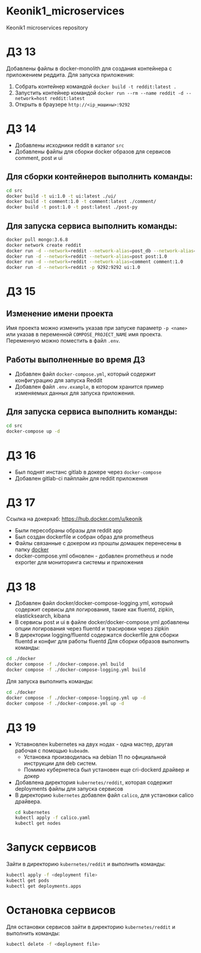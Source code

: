 # Keonik1_microservices
Keonik1 microservices repository


# ДЗ 13
Добавлены файлы в docker-monolith для создания контейнера с приложением реддита.
Для запуска приложения:
1. Собрать контейнер командой `docker build -t reddit:latest .`
2. Запустить контейнер командой `docker run --rm --name reddit -d --network=host reddit:latest`
3. Открыть в браузере `http://<ip_машины>:9292`


# ДЗ 14
- Добавлены исходники reddit в каталог `src`
- Добавлены файлы для сборки docker образов для сервисов comment, post и ui
## Для сборки контейнеров выполнить команды:
```bash
cd src
docker build -t ui:1.0 -t ui:latest ./ui/
docker build -t comment:1.0 -t comment:latest ./comment/
docker build -t post:1.0 -t post:latest ./post-py
```
## Для запуска сервиса выполнить команды:
```bash
docker pull mongo:3.6.8
docker network create reddit
docker run -d --network=reddit --network-alias=post_db --network-alias=comment_db -v ${PWD}/data/db:/data/db mongo:3.6.8
docker run -d --network=reddit --network-alias=post post:1.0
docker run -d --network=reddit --network-alias=comment comment:1.0
docker run -d --network=reddit -p 9292:9292 ui:1.0
```

# ДЗ 15
## Изменение имени проекта
Имя проекта можно изменить указав при запуске параметр `-p <name>` или указав в переменной `COMPOSE_PROJECT_NAME` имя проекта. Переменную можно поместить в файл `.env`.
## Работы выполненные во время ДЗ
- Добавлен файл `docker-compose.yml`, который содержит конфигурацию для запуска Reddit
- Добавлен файл `.env.example`, в котором хранится пример изменяемых данных для запуска приложения.

## Для запуска сервиса выполнить команды:
```bash
cd src
docker-compose up -d
```


# ДЗ 16
- Был поднят инстанс gitlab в докере через `docker-compose`
- Добавлен gitlab-ci пайплайн для reddit приложения

# ДЗ 17
Ссылка на докерхаб: https://hub.docker.com/u/keonik
- Были пересобраны образы для reddit app
- Был создан dockerfile и собран образ для prometheus
- Файлы связанные с докером из прошлы домашек перенесены в папку [docker](./docker/)
- docker-compose.yml обновлен - добавлен prometheus и node exporter для мониторинга системы и приложения

# ДЗ 18
- Добавлен файл docker/docker-compose-logging.yml, который содержит сервисы для логирования, такие как fluentd, zipkin, elasticksearch, kibana
- В сервисы post и ui в файле docker/docker-compose.yml добавлены опции логирования через fluentd и трасировки через zipkin
- В директории logging/fluentd содержатся dockerfile для сборки fluentd и конфиг для работы fluentd
Для сборки образов выполнить команды:
```bash
cd ./docker
docker compose -f ./docker-compose.yml build
docker compose -f ./docker-compose-logging.yml build
```

Для запуска выполнить команды:
```bash
cd ./docker
docker compose -f ./docker-compose-logging.yml up -d
docker compose -f ./docker-compose.yml up -d
```

# ДЗ 19
- Уставновлен kubernetes на двух нодах - одна мастер, другая рабочая с помощью `kubeadm`. 
    - Установка производилась на debian 11 по официальной инструкции для deb систем.
    - Помимо кубернетеса был установен еще cri-dockerd драйвер и докер
- Добавлена директория `kubernetes/reddit`, которая содержит deployments файлы для запуска сервисов
- В директорию `kubernetes` добавлен файл `calico`, для установки calico драйвера.
    ```bash
    cd kubernetes
    kubectl apply -f calico.yaml
    kubectl get nodes
    ```

# Запуск сервисов
Зайти в директорию `kubernetes/reddit` и выполнить команды:
```bash
kubectl apply -f <deployment file>
kubectl get pods
kubectl get deployments.apps
```
# Остановка сервисов
Для остановки сервисов зайти в директорию `kubernetes/reddit` и выполнить команды:
```bash
kubectl delete -f <deployment file>
```
